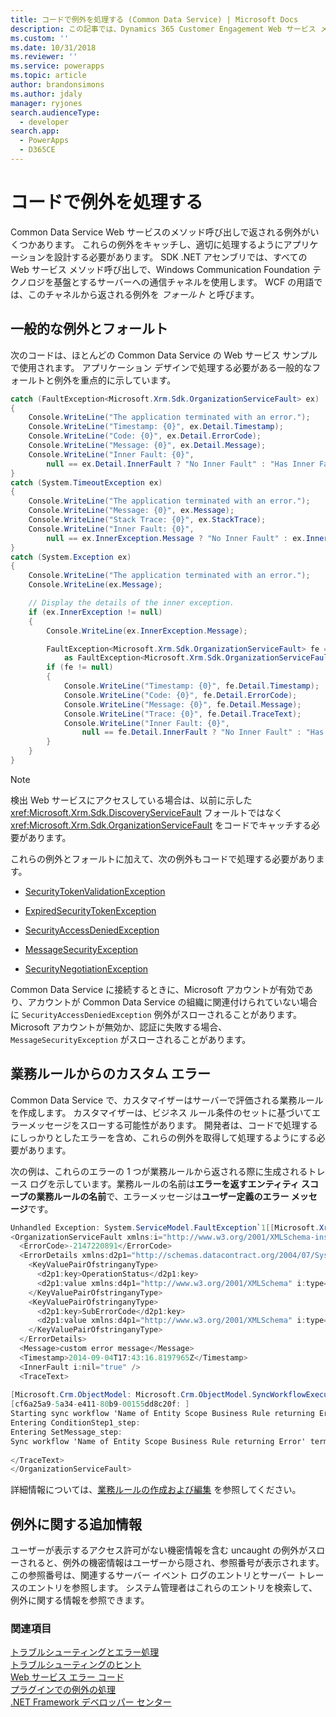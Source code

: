 ```yaml
---
title: コードで例外を処理する (Common Data Service) | Microsoft Docs
description: この記事では、Dynamics 365 Customer Engagement Web サービス メソッド呼び出しで返される例外について説明します。 この記事のサンプルでは、アプリケーション デザインで処理する必要がある一般的なフォールトと例外を重点的に示しています。
ms.custom: ''
ms.date: 10/31/2018
ms.reviewer: ''
ms.service: powerapps
ms.topic: article
author: brandonsimons
ms.author: jdaly
manager: ryjones
search.audienceType:
  - developer
search.app:
  - PowerApps
  - D365CE
---
```

# <a name="handle-exceptions-in-your-code"></a>コードで例外を処理する

Common Data Service Web サービスのメソッド呼び出しで返される例外がいくつかあります。 これらの例外をキャッチし、適切に処理するようにアプリケーションを設計する必要があります。 SDK .NET アセンブリでは、すべての Web サービス メソッド呼び出しで、Windows Communication Foundation テクノロジを基盤とするサーバーへの通信チャネルを使用します。 WCF の用語では、このチャネルから返される例外を *フォールト* と呼びます。  

<a name="BKMK_Common"></a>   

## <a name="common-exceptions-and-faults"></a>一般的な例外とフォールト  

 次のコードは、ほとんどの Common Data Service の Web サービス サンプルで使用されます。 アプリケーション デザインで処理する必要がある一般的なフォールトと例外を重点的に示しています。  
  
```csharp
catch (FaultException<Microsoft.Xrm.Sdk.OrganizationServiceFault> ex)
{
    Console.WriteLine("The application terminated with an error.");
    Console.WriteLine("Timestamp: {0}", ex.Detail.Timestamp);
    Console.WriteLine("Code: {0}", ex.Detail.ErrorCode);
    Console.WriteLine("Message: {0}", ex.Detail.Message);
    Console.WriteLine("Inner Fault: {0}",
        null == ex.Detail.InnerFault ? "No Inner Fault" : "Has Inner Fault");
}
catch (System.TimeoutException ex)
{
    Console.WriteLine("The application terminated with an error.");
    Console.WriteLine("Message: {0}", ex.Message);
    Console.WriteLine("Stack Trace: {0}", ex.StackTrace);
    Console.WriteLine("Inner Fault: {0}",
        null == ex.InnerException.Message ? "No Inner Fault" : ex.InnerException.Message);
}
catch (System.Exception ex)
{
    Console.WriteLine("The application terminated with an error.");
    Console.WriteLine(ex.Message);

    // Display the details of the inner exception.
    if (ex.InnerException != null)
    {
        Console.WriteLine(ex.InnerException.Message);

        FaultException<Microsoft.Xrm.Sdk.OrganizationServiceFault> fe = ex.InnerException
            as FaultException<Microsoft.Xrm.Sdk.OrganizationServiceFault>;
        if (fe != null)
        {
            Console.WriteLine("Timestamp: {0}", fe.Detail.Timestamp);
            Console.WriteLine("Code: {0}", fe.Detail.ErrorCode);
            Console.WriteLine("Message: {0}", fe.Detail.Message);
            Console.WriteLine("Trace: {0}", fe.Detail.TraceText);
            Console.WriteLine("Inner Fault: {0}",
                null == fe.Detail.InnerFault ? "No Inner Fault" : "Has Inner Fault");
        }
    }
}
```
  
> [!NOTE]
>  検出 Web サービスにアクセスしている場合は、以前に示した <xref:Microsoft.Xrm.Sdk.DiscoveryServiceFault> フォールトではなく <xref:Microsoft.Xrm.Sdk.OrganizationServiceFault> をコードでキャッチする必要があります。  
  
 これらの例外とフォールトに加えて、次の例外もコードで処理する必要があります。  
  
-   [SecurityTokenValidationException](https://msdn.microsoft.com/library/system.identitymodel.tokens.securitytokenvalidationexception.aspx)  
  
-   [ExpiredSecurityTokenException](https://msdn.microsoft.com/library/system.servicemodel.security.expiredsecuritytokenexception.aspx)  
  
-   [SecurityAccessDeniedException](https://msdn.microsoft.com/library/system.servicemodel.security.securityaccessdeniedexception.aspx)  
  
-   [MessageSecurityException](https://msdn.microsoft.com/library/system.servicemodel.security.messagesecurityexception.aspx)  
  
-   [SecurityNegotiationException](https://msdn.microsoft.com/library/system.servicemodel.security.securitynegotiationexception.aspx)  
  
 Common Data Service に接続するときに、Microsoft アカウントが有効であり、アカウントが Common Data Service の組織に関連付けられていない場合に `SecurityAccessDeniedException` 例外がスローされることがあります。 Microsoft アカウントが無効か、認証に失敗する場合、`MessageSecurityException` がスローされることがあります。  
  
<a name="BKMK_BusinessRuleErrors"></a>

## <a name="custom-errors-from-business-rules"></a>業務ルールからのカスタム エラー
 
 Common Data Service で、カスタマイザーはサーバーで評価される業務ルールを作成します。 カスタマイザーは、ビジネス ルール条件のセットに基づいてエラーメッセージをスローする可能性があります。 開発者は、コードで処理するにしっかりとしたエラーを含め、これらの例外を取得して処理するようにする必要があります。  
  
 次の例は、これらのエラーの 1 つが業務ルールから返される際に生成されるトレース ログを示しています。業務ルールの名前は**エラーを返すエンティティ スコープの業務ルールの名前**で、エラーメッセージは**ユーザー定義のエラー メッセージ**です。  
  
```csharp
Unhandled Exception: System.ServiceModel.FaultException`1[[Microsoft.Xrm.Sdk.OrganizationServiceFault, Microsoft.Xrm.Sdk, Version=7.0.0.0, Culture=neutral, PublicKeyToken=31bf3856ad364e35]]: custom error messageDetail:   
<OrganizationServiceFault xmlns:i="http://www.w3.org/2001/XMLSchema-instance" xmlns="http://schemas.microsoft.com/xrm/2011/Contracts">  
  <ErrorCode>-2147220891</ErrorCode>  
  <ErrorDetails xmlns:d2p1="http://schemas.datacontract.org/2004/07/System.Collections.Generic">  
    <KeyValuePairOfstringanyType>  
      <d2p1:key>OperationStatus</d2p1:key>  
      <d2p1:value xmlns:d4p1="http://www.w3.org/2001/XMLSchema" i:type="d4p1:string">0</d2p1:value>  
    </KeyValuePairOfstringanyType>  
    <KeyValuePairOfstringanyType>  
      <d2p1:key>SubErrorCode</d2p1:key>  
      <d2p1:value xmlns:d4p1="http://www.w3.org/2001/XMLSchema" i:type="d4p1:string">-2146233088</d2p1:value>  
    </KeyValuePairOfstringanyType>  
  </ErrorDetails>  
  <Message>custom error message</Message>  
  <Timestamp>2014-09-04T17:43:16.8197965Z</Timestamp>  
  <InnerFault i:nil="true" />  
  <TraceText>  
  
[Microsoft.Crm.ObjectModel: Microsoft.Crm.ObjectModel.SyncWorkflowExecutionPlugin]  
[cf6a25a9-5a34-e411-80b9-00155dd8c20f: ]  
Starting sync workflow 'Name of Entity Scope Business Rule returning Error', Id: c76a25a9-5a34-e411-80b9-00155dd8c20f  
Entering ConditionStep1_step:   
Entering SetMessage_step:   
Sync workflow 'Name of Entity Scope Business Rule returning Error' terminated with error 'custom error message'  
  
</TraceText>  
</OrganizationServiceFault>  
```  
  
 詳細情報については、[業務ルールの作成および編集](https://technet.microsoft.com/library/dn531086.aspx) を参照してください。  
  
<a name="BKMK_AdditionalInfo"></a>   
## <a name="additional-information-about-exceptions"></a>例外に関する追加情報  
 ユーザーが表示するアクセス許可がない機密情報を含む uncaught の例外がスローされると、例外の機密情報はユーザーから隠され、参照番号が表示されます。 この参照番号は、関連するサーバー イベント ログのエントリとサーバー トレースのエントリを参照します。 システム管理者はこれらのエントリを検索して、例外に関する情報を参照できます。  
  
### <a name="see-also"></a>関連項目  
 [トラブルシューティングとエラー処理](/dynamics365/customer-engagement/developer/troubleshooting-error-handling)   
 [トラブルシューティングのヒント](/dynamics365/customer-engagement/developer/troubleshooting-tips)   
 [Web サービス エラー コード](web-service-error-codes.md)   
 [プラグインでの例外の処理](../handle-exceptions.md)   
 [.NET Framework デベロッパー センター](https://docs.microsoft.com/dotnet/framework/development-guide)